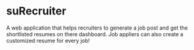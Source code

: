 # suRecruiter
A web application that helps recruiters to generate a job post and get the shortlisted resumes on there dashboard. Job appliers can also  create a customized resume for every job!
